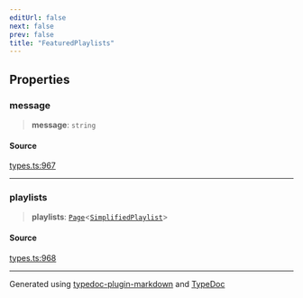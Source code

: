 ```yaml
---
editUrl: false
next: false
prev: false
title: "FeaturedPlaylists"
---
```


## Properties

### message

> **message**: `string`

#### Source

[types.ts:967](https://github.com/fostertheweb/spotify-web-sdk/blob/9d7441b/src/types.ts#L967)

***

### playlists

> **playlists**: [`Page`](/api/interfaces/page/)\<[`SimplifiedPlaylist`](/api/interfaces/simplifiedplaylist/)\>

#### Source

[types.ts:968](https://github.com/fostertheweb/spotify-web-sdk/blob/9d7441b/src/types.ts#L968)

***

Generated using [typedoc-plugin-markdown](https://www.npmjs.com/package/typedoc-plugin-markdown) and [TypeDoc](https://typedoc.org/)
